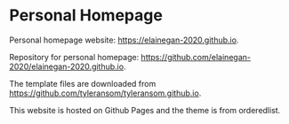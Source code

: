 # Personal Homepage
Personal homepage website: https://elainegan-2020.github.io.

Repository for personal homepage: https://github.com/elainegan-2020/elainegan-2020.github.io.

The template files are downloaded from https://github.com/tyleransom/tyleransom.github.io.

This website is hosted on Github Pages and the theme is from orderedlist.
